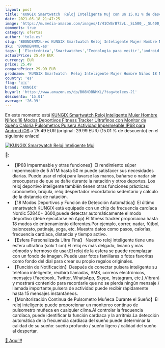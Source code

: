 ```yaml
---
layout: post
title: 'KUNGIX Smartwatch  Reloj Inteligente Muj con un 15.01 % de descuento'
date: 2021-05-18 21:47:25
image: 'https://m.media-amazon.com/images/I/41CWSrB72vL._SL500_._SL400_.jpg'
comments: true
category: ofertas
author: 'tole.es'
slug: 'B08NDBNMXL-es KUNGIX Smartwatch Reloj Inteligente Mujer Hombre Niños 18...'
sku: 'B08NDBNMXL-es'
tags: [ 'Electrónica','Smartwatches','Tecnología para vestir','android','kungix', ]
actualPrice: 25.49 EUR
currency: EUR
price: 25.49
comparePrice: 29.99 EUR
prodname: 'KUNGIX Smartwatch  Reloj Inteligente Mujer Hombre Niños 18 Modos Deportivos  Fitness Tracker Ultrafinos con Monitor de Sueño Caloría Pulsómetros  Pulsera Actividad Impermeable IP68 para Android iOS'
country: 'es'
flag: '🇪🇸'
brand: 'KUNGIX'
buyurl: 'https://www.amazon.es/dp/B08NDBNMXL/?tag=tolees-21'
descuento: '15.01'
average: '26.99'
---
```


En este momento está [KUNGIX Smartwatch  Reloj Inteligente Mujer Hombre Niños 18 Modos Deportivos  Fitness Tracker Ultrafinos con Monitor de Sueño Caloría Pulsómetros  Pulsera Actividad Impermeable IP68 para Android iOS](https://www.amazon.es/dp/B08NDBNMXL/?tag=tolees-21) a 25.49 EUR (original: 29.99 EUR) (15.01 %  de descuento) en el siguiente enlace!

[![KUNGIX Smartwatch  Reloj Inteligente Muj](https://m.media-amazon.com/images/I/41CWSrB72vL._SL500_._SL400_.jpg)](https://www.amazon.es/dp/B08NDBNMXL/?tag=tolees-21)

🔎:

- 【IP68 Impermeable y otras funciones】El rendimiento súper impermeable de 5 ATM hasta 50 m puede satisfacer sus necesidades diarias. Puede usar el reloj para lavarse las manos, bañarse o nadar sin preocuparse de que se dañe durante la natación y otros deportes. Los reloj deportivo inteligente también tienen otras funciones prácticas: cronómetro, brújula, reloj despertador recordatorio sedentario y cálculo de la distancia de natación.
- 【18 Modos Deportivos y Función de Detección Automática】El último smartwatch KUNGIX está equipado con un chip de frecuencia cardíaca Nordic 52840+ 3600,puede detectar automáticamente el modo deportivo (debe ejecutarse en App).El fitness tracker proporciona hasta 18 modos de entrenamiento diferentes.Por ejemplo, correr, nadar, fútbol, baloncesto, patinaje, yoga, etc. Muestra datos como pasos, calorías, frecuencia cardíaca, distancia y tiempo activo.
- 【Esfera Personalizada Ultra Fina】 Nuestro reloj inteligente tiene una esfera ultrafina (solo 1 cm).El reloj es más delgado, liviano y más cómodo y hermoso de usar.El reloj de la esfera se puede reemplazar con un fondo de imagen. Puede usar fotos familiares o fotos favoritas como fondo del dial para crear su propio regalos originales.
- 【Función de Notificación】Después de conectar pulsera inteligente su teléfono inteligente, recibirá llamadas, SMS, correos electrónicos, mensajes (Facebook, Twitter, WhatsApp, Skype, Instagram, etc.),Vibrará y mostrará contenido para recordarle que no se pierda ningún mensaje / llamada importante,pulsera de actividad puede recibir rápidamente hasta 15 mensajes instantáneos.
- 【Monitorización Continua de Pulsometro Muñeca Durante el Sueño】El reloj inteligente puede proporcionar un monitoreo continuo de pulsometro muñeca en cualquier clima.Al controlar la frecuencia cardíaca, puede identificar la función cardíaca y la arritmia.La detección automática de la frecuencia cardíaca del sueño puede determinar la calidad de su sueño: sueño profundo / sueño ligero / calidad del sueño al despertar.

[🛒 Aquí!!!](https://www.amazon.es/dp/B08NDBNMXL/?tag=tolees-21)
